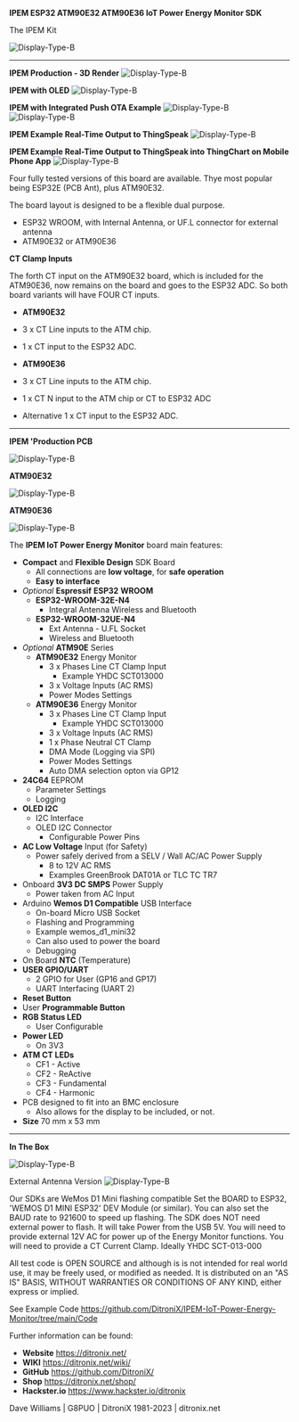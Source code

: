 **IPEM ESP32 ATM90E32 ATM90E36 IoT Power Energy Monitor SDK**

The IPEM Kit

![Display-Type-B](https://ditronix.net/wp-content/uploads/2023/02/IPEM-ESP32-ATM90E32-ATM90E36-Variant-SDK-1.2303.202P-Kit-scaled.jpg?raw=true)


------------

**IPEM Production - 3D Render**
![Display-Type-B](https://ditronix.net/wp-content/uploads/2023/03/IPEM-ESP32-ATM90E32-ATM90E36-SDK-1.2302.201P-3D-Model-v2-1024x708.png?raw=true)

**IPEM with OLED**
![Display-Type-B](https://ditronix.net/wp-content/uploads/2023/05/IPEM-with-OLED-Display.jpg?raw=true)

**IPEM with Integrated Push OTA Example**
![Display-Type-B](https://ditronix.net/wp-content/uploads/2023/05/IPEM-Push-OTA-Web-Home-Page.png?raw=true)
![Display-Type-B](https://ditronix.net/wp-content/uploads/2023/05/IPEM-Push-OTA-Web-Upload-Page.png?raw=true) 

**IPEM Example Real-Time Output to ThingSpeak**
![Display-Type-B](https://ditronix.net/wp-content/uploads/2023/06/IPEM-ThingSpeak-Example.png?raw=true)

**IPEM Example Real-Time Output to ThingSpeak into ThingChart on Mobile Phone App**
![Display-Type-B](https://hackster.imgix.net/uploads/attachments/1602282/ipem_thingspeak_-_thingchart_app_WLh2JVkBZ2.jpg?raw=true)

Four fully tested versions of this board are available. Thye most popular being ESP32E (PCB Ant), plus ATM90E32.

The board layout is designed to be a flexible dual purpose.
- ESP32 WROOM, with Internal Antenna, or UF.L connector for external antenna
- ATM90E32 or ATM90E36

**CT Clamp Inputs**

The forth CT input on the ATM90E32 board, which is included for the ATM90E36, now remains on the board and goes to the ESP32 ADC.  So both 
board variants will have FOUR CT inputs. 

- **ATM90E32**
 - 3 x CT Line inputs to the ATM chip.
 - 1 x CT input to the ESP32 ADC.

- **ATM90E36**
 - 3 x CT Line inputs to the ATM chip.
 - 1 x CT N input to the ATM chip or CT to ESP32 ADC
 - Alternative 1 x CT input to the ESP32 ADC.

------------

**IPEM 'Production PCB**

![Display-Type-B](https://ditronix.net/wp-content/uploads/2023/03/IPEM-ESP32-ATM90E32-ATM90E36-SDK-1.2303.202P-Component-Placement.png?raw=true)

**ATM90E32**

![Display-Type-B](https://ditronix.net/wp-content/uploads/2023/02/IPEM-ESP32-ATM90E32-IoT-Power-Energy-Monitor-Board-Solder-Links-scaled.jpg?raw=true)

**ATM90E36**

![Display-Type-B](https://ditronix.net/wp-content/uploads/2023/02/IPEM-ESP32-ATM90E36-IoT-Power-Energy-Monitor-Board-Solder-Links-scaled.jpg?raw=true)


 The **IPEM IoT Power Energy Monitor** board main features:
 - **Compact** and **Flexible Design** SDK Board
	 - All connections are **low voltage**, for **safe operation**
	 - **Easy to interface**
 - *Optional* **Espressif** **ESP32** **WROOM**
	 - **ESP32-WROOM-32E-N4** 
		 - Integral Antenna Wireless and Bluetooth  
	 - **ESP32-WROOM-32UE-N4** 
		 - Ext Antenna - U.FL Socket 
		 - Wireless and Bluetooth
 - *Optional* **ATM90E** Series
	 - **ATM90E32** Energy Monitor 
		 - 3 x Phases Line CT Clamp Input  
			 -  Example YHDC SCT013000
		 - 3 x Voltage Inputs (AC RMS)
		 - Power Modes Settings
	 - **ATM90E36** Energy Monitor 
		 - 3 x Phases Line CT Clamp Input 
			 -  Example YHDC SCT013000
		 - 3 x Voltage Inputs (AC RMS) 
		 - 1 x Phase Neutral CT Clamp
		 - DMA Mode (Logging via SPI)
		 - Power Modes Settings
		 - Auto DMA selection opton via GP12
 - **24C64** EEPROM 
	 - Parameter Settings
	 - Logging
 - **OLED I2C**
	 - I2C Interface
	 - OLED I2C Connector
		 - Configurable Power Pins
 - **AC Low Voltage** Input (for Safety)
	 - Power safely derived from a SELV / Wall AC/AC Power Supply 
		 - 8 to 12V AC RMS
		 - Examples GreenBrook DAT01A or TLC TC TR7
 - Onboard **3V3 DC SMPS** Power Supply
	 - Power taken from AC Input
 - Arduino **Wemos D1 Compatible** USB Interface
	 - On-board Micro USB Socket
	 - Flashing and Programming
	 - Example wemos_d1_mini32
	 - Can also used to power the board
	 - Debugging
 - On Board **NTC** (Temperature) 
 - **USER GPIO/UART**
	 - 2 GPIO for User (GP16 and GP17)
	 - UART Interfacing (UART 2)
 - **Reset Button** 
 - User **Programmable Button** 
 - **RGB Status LED**
	 - User Configurable
 - **Power LED**
	 - On 3V3 
 - **ATM CT LEDs**
	 - CF1 - Active 
	 - CF2 - ReActive
	 - CF3 - Fundamental
	 - CF4 - Harmonic
 - PCB designed to fit into an BMC enclosure 
	 - Also allows for the display to be included, or not. 
 - **Size** 70 mm x 53 mm



------------

**In The Box**

![Display-Type-B](https://ditronix.net/wp-content/uploads/2023/04/IPEM-ESP32-ATM90E32-ATM90E36-SDK-1.2303.202P-Sealed-1024x672.jpg?raw=true)

External Antenna Version
![Display-Type-B](https://ditronix.net/wp-content/uploads/2023/05/IPEM-ESP32UE-ATM90E32-IoT-Power-Energy-Monitor-In-the-Box-scaled.jpg?raw=true)



Our SDKs are WeMos D1 Mini flashing compatible
Set the BOARD to ESP32, 'WEMOS D1 MINI ESP32' DEV Module (or similar).
You can also set the BAUD rate to 921600 to speed up flashing.
The SDK does NOT need external power to flash. It will take Power from the USB 5V.
You will need to provide external 12V AC for power up of the Energy Monitor functions. You will need to provide a CT Current Clamp. Ideally YHDC SCT-013-000

All test code is OPEN SOURCE and although is is not intended for real world use, it may be freely used, or modified as needed. It is distributed on an "AS IS" BASIS, WITHOUT WARRANTIES OR CONDITIONS OF ANY KIND, either express or implied.

See Example Code https://github.com/DitroniX/IPEM-IoT-Power-Energy-Monitor/tree/main/Code


Further information can be found:

- **Website** https://ditronix.net/
- **WIKI**  https://ditronix.net/wiki/
- **GitHub**  https://github.com/DitroniX/
- **Shop**  https://ditronix.net/shop/
- **Hackster.io** https://www.hackster.io/ditronix

Dave Williams | G8PUO | DitroniX 1981-2023 | ditronix.net
